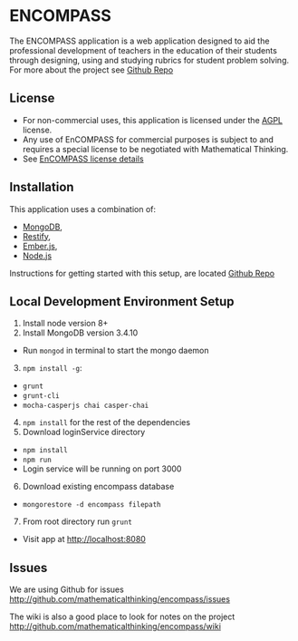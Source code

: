 
# ENCOMPASS
The ENCOMPASS application is a web application designed to aid the professional development of teachers
in the education of their students through designing, using and studying rubrics for student problem
solving. For more about the project see [Github Repo](http://github.com/mathematicalthinking/encompass)

## License

* For non-commercial uses, this application is licensed under the [AGPL](https://www.gnu.org/licenses/agpl-3.0.en.html) license.
* Any use of EnCOMPASS for commercial purposes is subject to and requires a special license to be negotiated with Mathematical Thinking.
* See [EnCOMPASS license details](http://files.mathematicalthinking.org/encompass/license)


## Installation
This application uses a combination of:

* [MongoDB](http://www.mongodb.org/),
* [Restify](http://restify.com/),
* [Ember.js](http://emberjs.com/),
* [Node.js](http://nodejs.org/)

Instructions for getting started with this setup, are located [Github Repo](http://github.com/mathematicalthinking/encompass)

## Local Development Environment Setup

1. Install node version 8+
2. Install MongoDB version 3.4.10
  * Run `mongod` in terminal to start the mongo daemon
3. `npm install -g`:
  * `grunt`
  * `grunt-cli`
  * `mocha-casperjs chai casper-chai`
4. `npm install` for the rest of the dependencies
5. Download loginService directory
  * `npm install`
  * `npm run`
  * Login service will be running on port 3000
6. Download existing encompass database
  * `mongorestore -d encompass filepath`
7. From root directory run `grunt`
  * Visit app at <http://localhost:8080>

## Issues

We are using Github for issues
  <http://github.com/mathematicalthinking/encompass/issues>

The wiki is also a good place to look for notes on the project
  <http://github.com/mathematicalthinking/encompass/wiki>
